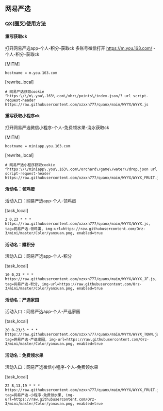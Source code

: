 ## 网易严选
### QX(圈叉)使用方法
#### 重写获取ck
打开网易严选app-个人-积分-获取ck
多账号微信打开 https://m.you.163.com/ -个人-积分-获取ck

[MITM]
```
hostname = m.you.163.com
```
[rewrite_local]
```
# 网易严选获取cookie
^https:\/\/m\.you\.163\.com\/xhr\/points\/index.json/? url script-request-header https://raw.githubusercontent.com/xzxxn777/quanx/main/WYYX/WYYX.js
```
#### 重写获取小程序ck
打开网易严选微信小程序-个人-免费领水果-浇水获取ck

[MITM]
```
hostname = miniapp.you.163.com
```
[rewrite_local]
```
# 网易严选小程序获取cookie
^https:\/\/miniapp\.you\.163\.com\/orchard\/game\/water\/drop.json url script-request-header https://raw.githubusercontent.com/xzxxn777/quanx/main/WYYX/WYYX_FRUIT.js
```
#### 活动名：领鸡蛋
活动入口：网易严选app-个人-领鸡蛋

[task_local]
```
2 0,23 * * * https://raw.githubusercontent.com/xzxxn777/quanx/main/WYYX/WYYX.js, tag=网易严选-领鸡蛋, img-url=https://raw.githubusercontent.com/Orz-3/mini/master/Color/yanxuan.png, enabled=true
```
#### 活动名：赚积分
活动入口：网易严选app-个人-积分

[task_local]
```
10 0,23 * * * https://raw.githubusercontent.com/xzxxn777/quanx/main/WYYX/WYYX_JF.js, tag=网易严选-积分, img-url=https://raw.githubusercontent.com/Orz-3/mini/master/Color/yanxuan.png, enabled=true
```
#### 活动名：严选家园
活动入口：网易严选app-个人-严选家园

[task_local]
```
20 0-23/3 * * * https://raw.githubusercontent.com/xzxxn777/quanx/main/WYYX/WYYX_TOWN.js, tag=网易严选-严选家园, img-url=https://raw.githubusercontent.com/Orz-3/mini/master/Color/yanxuan.png, enabled=true
```
#### 活动名：免费领水果
活动入口：网易严选微信小程序-个人-免费领水果

[task_local]
```
22 8,13,19 * * * https://raw.githubusercontent.com/xzxxn777/quanx/main/WYYX/WYYX_FRUIT.js, tag=网易严选-小程序-免费领水果, img-url=https://raw.githubusercontent.com/Orz-3/mini/master/Color/yanxuan.png, enabled=true
```